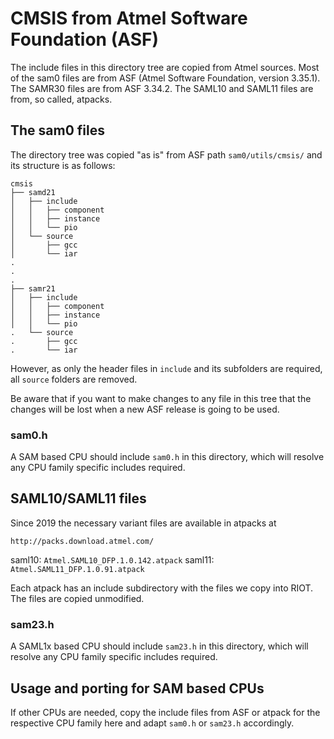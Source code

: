 # CMSIS from Atmel Software Foundation (ASF)

The include files in this directory tree are copied from Atmel
sources. Most of the sam0 files are from ASF (Atmel Software Foundation,
version 3.35.1). The SAMR30 files are from ASF 3.34.2. The SAML10 and
SAML11 files are from, so called, atpacks.

## The sam0 files

The directory tree was copied "as is" from ASF path `sam0/utils/cmsis/` and
its  structure is as follows:

    cmsis
    ├── samd21
    │   ├── include
    │   │   ├── component
    │   │   ├── instance
    │   │   └── pio
    │   └── source
    │       ├── gcc
    │       └── iar
    .
    .
    .
    ├── samr21
    │   ├── include
    │   │   ├── component
    │   │   ├── instance
    │   │   └── pio
    .   └── source
    .       ├── gcc
    .       └── iar

However, as only the header files in `include` and its subfolders are required,
all `source` folders are removed.

Be aware that if you want to make changes to any file in this tree that the
changes will be lost when a new ASF release is going to be used.

### sam0.h

A SAM based CPU should include `sam0.h` in this directory, which will
resolve  any CPU family specific includes required.

## SAML10/SAML11 files

Since 2019 the necessary variant files are available in atpacks at

    http://packs.download.atmel.com/

saml10: `Atmel.SAML10_DFP.1.0.142.atpack`
saml11: `Atmel.SAML11_DFP.1.0.91.atpack`

Each atpack has an include subdirectory with the files we copy into
RIOT. The files are copied unmodified.

### sam23.h

A SAML1x based CPU should include `sam23.h` in this directory, which will
resolve any CPU family specific includes required.

## Usage and porting for SAM based CPUs

If other CPUs are needed, copy the include files from ASF or atpack for the
respective  CPU family here and adapt `sam0.h` or `sam23.h` accordingly.
